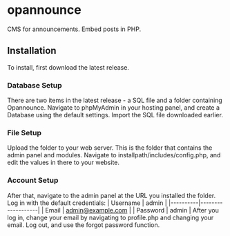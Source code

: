 # opannounce
CMS for announcements. Embed posts in PHP.

## Installation
To install, first download the latest release.

### Database Setup
There are two items in the latest release - a SQL file and a folder containing Opannounce. Navigate to phpMyAdmin in your hosting panel, and create a Database using the default settings. Import the SQL file downloaded earlier.

### File Setup
Upload the folder to your web server. This is the folder that contains the admin panel and modules. Navigate to installpath/includes/config.php, and edit the values in there to your website.

### Account Setup
After that, navigate to the admin panel at the URL you installed the folder. Log in with the default credentials:
| Username | admin             |
|----------|-------------------|
| Email    | admin@example.com |
| Password | admin             |
After you log in, change your email by navigating to profile.php and changing your email. Log out, and use the forgot password function.
